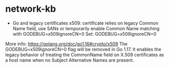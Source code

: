 # network-kb

- Go and legacy certificates
x509: certificate relies on legacy Common Name field, use SANs or temporarily enable Common Name matching with GODEBUG=x509ignoreCN=0
Set: GODEBUG=x509ignoreCN=0

More info:
https://golang.org/doc/go1.16#crypto/x509
The GODEBUG=x509ignoreCN=0 flag will be removed in Go 1.17. It enables the legacy behavior of treating the CommonName field on X.509 certificates as a host name when no Subject Alternative Names are present.
